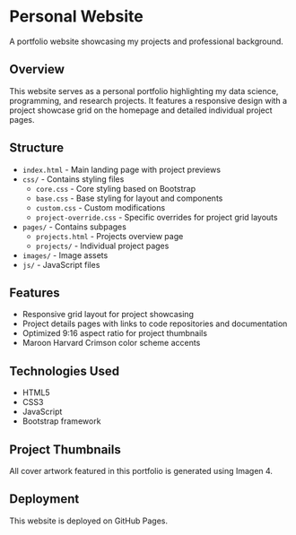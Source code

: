 # Personal Website

A portfolio website showcasing my projects and professional background.

## Overview

This website serves as a personal portfolio highlighting my data science, programming, and research projects. It features a responsive design with a project showcase grid on the homepage and detailed individual project pages.

## Structure

- `index.html` - Main landing page with project previews
- `css/` - Contains styling files
  - `core.css` - Core styling based on Bootstrap
  - `base.css` - Base styling for layout and components
  - `custom.css` - Custom modifications
  - `project-override.css` - Specific overrides for project grid layouts
- `pages/` - Contains subpages
  - `projects.html` - Projects overview page
  - `projects/` - Individual project pages
- `images/` - Image assets
- `js/` - JavaScript files

## Features

- Responsive grid layout for project showcasing
- Project details pages with links to code repositories and documentation
- Optimized 9:16 aspect ratio for project thumbnails
- Maroon Harvard Crimson color scheme accents

## Technologies Used

- HTML5
- CSS3
- JavaScript
- Bootstrap framework

## Project Thumbnails

All cover artwork featured in this portfolio is generated using Imagen 4.

## Deployment

This website is deployed on GitHub Pages.
